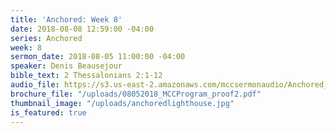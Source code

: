 ```yaml
---
title: 'Anchored: Week 8'
date: 2018-08-08 12:59:00 -04:00
series: Anchored
week: 8
sermon_date: 2018-08-05 11:00:00 -04:00
speaker: Denis Beausejour
bible_text: 2 Thessalonians 2:1-12
audio_file: https://s3.us-east-2.amazonaws.com/mccsermonaudio/Anchored_+Week+8.lite.mp3
brochure_file: "/uploads/08052018_MCCProgram_proof2.pdf"
thumbnail_image: "/uploads/anchoredlighthouse.jpg"
is_featured: true
---
```



